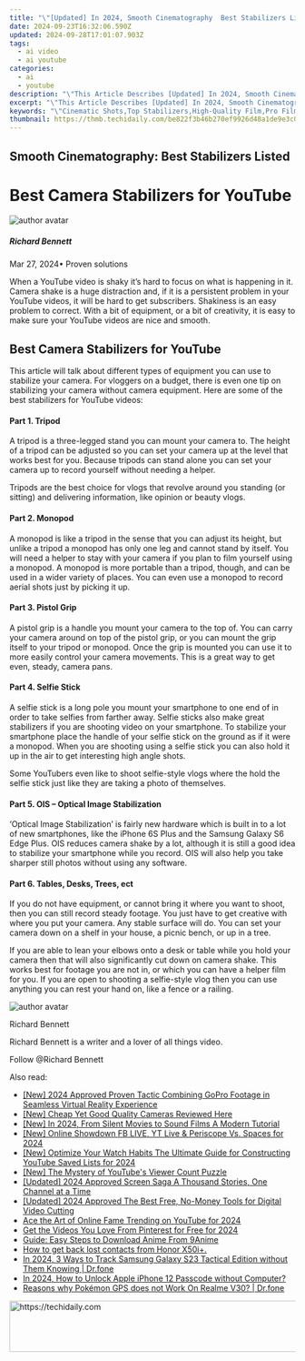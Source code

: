 ```yaml
---
title: "\"[Updated] In 2024, Smooth Cinematography  Best Stabilizers Listed\""
date: 2024-09-23T16:32:06.590Z
updated: 2024-09-28T17:01:07.903Z
tags:
  - ai video
  - ai youtube
categories:
  - ai
  - youtube
description: "\"This Article Describes [Updated] In 2024, Smooth Cinematography: Best Stabilizers Listed\""
excerpt: "\"This Article Describes [Updated] In 2024, Smooth Cinematography: Best Stabilizers Listed\""
keywords: "\"Cinematic Shots,Top Stabilizers,High-Quality Film,Pro Filmmaking Gear,Stabilizer Guide,Smooth Shooting,Best Film Tech\""
thumbnail: https://thmb.techidaily.com/be822f3b46b270ef9926d48a1de9e3c012d7d2f35db231a8565a98612ff678d9.jpg
---
```


## Smooth Cinematography: Best Stabilizers Listed

# Best Camera Stabilizers for YouTube

![author avatar](https://images.wondershare.com/filmora/article-images/richard-bennett.jpg)

##### Richard Bennett

 Mar 27, 2024• Proven solutions

 When a YouTube video is shaky it’s hard to focus on what is happening in it. Camera shake is a huge distraction and, if it is a persistent problem in your YouTube videos, it will be hard to get subscribers. Shakiness is an easy problem to correct. With a bit of equipment, or a bit of creativity, it is easy to make sure your YouTube videos are nice and smooth.

## Best Camera Stabilizers for YouTube

 This article will talk about different types of equipment you can use to stabilize your camera. For vloggers on a budget, there is even one tip on stabilizing your camera without camera equipment. Here are some of the best stabilizers for YouTube videos:

#### Part 1\. Tripod

 A tripod is a three-legged stand you can mount your camera to. The height of a tripod can be adjusted so you can set your camera up at the level that works best for you. Because tripods can stand alone you can set your camera up to record yourself without needing a helper.

 Tripods are the best choice for vlogs that revolve around you standing (or sitting) and delivering information, like opinion or beauty vlogs.

#### Part 2\. Monopod

 A monopod is like a tripod in the sense that you can adjust its height, but unlike a tripod a monopod has only one leg and cannot stand by itself. You will need a helper to stay with your camera if you plan to film yourself using a monopod. A monopod is more portable than a tripod, though, and can be used in a wider variety of places. You can even use a monopod to record aerial shots just by picking it up.

#### Part 3\. Pistol Grip

 A pistol grip is a handle you mount your camera to the top of. You can carry your camera around on top of the pistol grip, or you can mount the grip itself to your tripod or monopod. Once the grip is mounted you can use it to more easily control your camera movements. This is a great way to get even, steady, camera pans.

#### Part 4\. Selfie Stick

 A selfie stick is a long pole you mount your smartphone to one end of in order to take selfies from farther away. Selfie sticks also make great stabilizers if you are shooting video on your smartphone. To stabilize your smartphone place the handle of your selfie stick on the ground as if it were a monopod. When you are shooting using a selfie stick you can also hold it up in the air to get interesting high angle shots.

 Some YouTubers even like to shoot selfie-style vlogs where the hold the selfie stick just like they are taking a photo of themselves.

#### Part 5\. OIS – Optical Image Stabilization

 ‘Optical Image Stabilization’ is fairly new hardware which is built in to a lot of new smartphones, like the iPhone 6S Plus and the Samsung Galaxy S6 Edge Plus. OIS reduces camera shake by a lot, although it is still a good idea to stabilize your smartphone while you record. OIS will also help you take sharper still photos without using any software.

#### Part 6\. Tables, Desks, Trees, ect

 If you do not have equipment, or cannot bring it where you want to shoot, then you can still record steady footage. You just have to get creative with where you put your camera. Any stable surface will do. You can set your camera down on a shelf in your house, a picnic bench, or up in a tree.

 If you are able to lean your elbows onto a desk or table while you hold your camera then that will also significantly cut down on camera shake. This works best for footage you are not in, or which you can have a helper film for you. If you are open to shooting a selfie-style vlog then you can use anything you can rest your hand on, like a fence or a railing.

![author avatar](https://images.wondershare.com/filmora/article-images/richard-bennett.jpg)

Richard Bennett

Richard Bennett is a writer and a lover of all things video.

Follow @Richard Bennett

<ins class="adsbygoogle"
     style="display:block"
     data-ad-format="autorelaxed"
     data-ad-client="ca-pub-7571918770474297"
     data-ad-slot="1223367746"></ins>

<ins class="adsbygoogle"
     style="display:block"
     data-ad-client="ca-pub-7571918770474297"
     data-ad-slot="8358498916"
     data-ad-format="auto"
     data-full-width-responsive="true"></ins>

<span class="atpl-alsoreadstyle">Also read:</span>
<div><ul>
<li><a href="https://fox-boxes.techidaily.com/new-2024-approved-proven-tactic-combining-gopro-footage-in-seamless-virtual-reality-experience/"><u>[New] 2024 Approved Proven Tactic Combining GoPro Footage in Seamless Virtual Reality Experience</u></a></li>
<li><a href="https://youtube-sure.techidaily.com/heap-yet-good-quality-cameras-reviewed-here/"><u>[New] Cheap Yet Good Quality Cameras Reviewed Here</u></a></li>
<li><a href="https://youtube-sure.techidaily.com/n-2024-from-silent-movies-to-sound-films-a-modern-tutorial/"><u>[New] In 2024, From Silent Movies to Sound Films A Modern Tutorial</u></a></li>
<li><a href="https://youtube-sure.techidaily.com/nline-showdown-fb-live-yt-live-and-periscope-vs-spaces-for-2024/"><u>[New] Online Showdown FB LIVE, YT Live & Periscope Vs. Spaces for 2024</u></a></li>
<li><a href="https://youtube-blog.techidaily.com/ptimize-your-watch-habits-the-ultimate-guide-for-constructing-youtube-saved-lists-for-2024/"><u>[New] Optimize Your Watch Habits The Ultimate Guide for Constructing YouTube Saved Lists for 2024</u></a></li>
<li><a href="https://facebook-record-videos.techidaily.com/new-the-mystery-of-youtubes-viewer-count-puzzle/"><u>[New] The Mystery of YouTube's Viewer Count Puzzle</u></a></li>
<li><a href="https://youtube-sure.techidaily.com/ed-2024-approved-screen-saga-a-thousand-stories-one-channel-at-a-time/"><u>[Updated] 2024 Approved Screen Saga A Thousand Stories, One Channel at a Time</u></a></li>
<li><a href="https://youtube-sure.techidaily.com/ed-2024-approved-the-best-free-no-money-tools-for-digital-video-cutting/"><u>[Updated] 2024 Approved The Best Free, No-Money Tools for Digital Video Cutting</u></a></li>
<li><a href="https://youtube-sure.techidaily.com/he-art-of-online-fame-trending-on-youtube-for-2024/"><u>Ace the Art of Online Fame Trending on YouTube for 2024</u></a></li>
<li><a href="https://some-knowledge.techidaily.com/get-the-videos-you-love-from-pinterest-for-free-for-2024/"><u>Get the Videos You Love From Pinterest for Free for 2024</u></a></li>
<li><a href="https://blog-min.techidaily.com/guide-easy-steps-to-download-anime-from-9anime/"><u>Guide: Easy Steps to Download Anime From 9Anime</u></a></li>
<li><a href="https://blog-min.techidaily.com/how-to-get-back-lost-contacts-from-honor-x50iplus-by-fonelab-android-recover-contacts/"><u>How to get back lost contacts from Honor X50i+.</u></a></li>
<li><a href="https://android-location-track.techidaily.com/in-2024-3-ways-to-track-samsung-galaxy-s23-tactical-edition-without-them-knowing-drfone-by-drfone-virtual-android/"><u>In 2024, 3 Ways to Track Samsung Galaxy S23 Tactical Edition without Them Knowing | Dr.fone</u></a></li>
<li><a href="https://ios-unlock.techidaily.com/in-2024-how-to-unlock-apple-iphone-12-passcode-without-computer-by-drfone-ios/"><u>In 2024, How to Unlock Apple iPhone 12 Passcode without Computer?</u></a></li>
<li><a href="https://pokemon-go-android.techidaily.com/reasons-why-pokemon-gps-does-not-work-on-realme-v30-drfone-by-drfone-virtual-android/"><u>Reasons why Pokémon GPS does not Work On Realme V30? | Dr.fone</u></a></li>
</ul></div>

<!-- affiliate ads begin -->
<a href="https://bluetties.sjv.io/c/5597632/2141687/17094" target="_top" id="2141687">
  <img src="//a.impactradius-go.com/display-ad/17094-2141687" border="0" alt="https://techidaily.com" width="728" height="90"/>
</a>
<img height="0" width="0" src="https://bluetties.sjv.io/i/5597632/2141687/17094" style="position:absolute;visibility:hidden;" border="0" />
<!-- affiliate ads end -->

